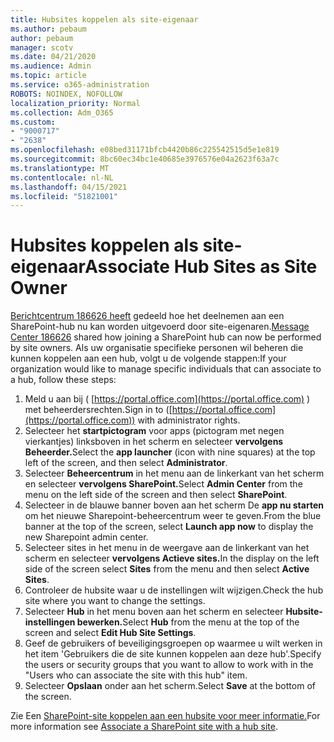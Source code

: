 ```yaml
---
title: Hubsites koppelen als site-eigenaar
ms.author: pebaum
author: pebaum
manager: scotv
ms.date: 04/21/2020
ms.audience: Admin
ms.topic: article
ms.service: o365-administration
ROBOTS: NOINDEX, NOFOLLOW
localization_priority: Normal
ms.collection: Adm_O365
ms.custom:
- "9000717"
- "2638"
ms.openlocfilehash: e08bed31171bfcb4420b86c225542515d5e1e819
ms.sourcegitcommit: 8bc60ec34bc1e40685e3976576e04a2623f63a7c
ms.translationtype: MT
ms.contentlocale: nl-NL
ms.lasthandoff: 04/15/2021
ms.locfileid: "51821001"
---
```

# <a name="associate-hub-sites-as-site-owner"></a><span data-ttu-id="a7b28-102">Hubsites koppelen als site-eigenaar</span><span class="sxs-lookup"><span data-stu-id="a7b28-102">Associate Hub Sites as Site Owner</span></span>

<span data-ttu-id="a7b28-103">[Berichtcentrum 186626 heeft](https://admin.microsoft.com/Adminportal/Home?source=applauncher#/MessageCenter?id=MC186626) gedeeld hoe het deelnemen aan een SharePoint-hub nu kan worden uitgevoerd door site-eigenaren.</span><span class="sxs-lookup"><span data-stu-id="a7b28-103">[Message Center 186626](https://admin.microsoft.com/Adminportal/Home?source=applauncher#/MessageCenter?id=MC186626) shared how joining a SharePoint hub can now be performed by site owners.</span></span> <span data-ttu-id="a7b28-104">Als uw organisatie specifieke personen wil beheren die kunnen koppelen aan een hub, volgt u de volgende stappen:</span><span class="sxs-lookup"><span data-stu-id="a7b28-104">If your organization would like to manage specific individuals that can associate to a hub, follow these steps:</span></span> 

1. <span data-ttu-id="a7b28-105">Meld u aan bij ( [https://portal.office.com](https://portal.office.com) ) met beheerdersrechten.</span><span class="sxs-lookup"><span data-stu-id="a7b28-105">Sign in to ([https://portal.office.com](https://portal.office.com)) with administrator rights.</span></span>
2. <span data-ttu-id="a7b28-106">Selecteer het **startpictogram** voor apps (pictogram met negen vierkantjes) linksboven in het scherm en selecteer **vervolgens Beheerder.**</span><span class="sxs-lookup"><span data-stu-id="a7b28-106">Select the **app launcher** (icon with nine squares) at the top left of the screen, and then select **Administrator**.</span></span>
3. <span data-ttu-id="a7b28-107">Selecteer **Beheercentrum** in het menu aan de linkerkant van het scherm en selecteer **vervolgens SharePoint.**</span><span class="sxs-lookup"><span data-stu-id="a7b28-107">Select **Admin Center** from the menu on the left side of the screen and then select **SharePoint**.</span></span>
4. <span data-ttu-id="a7b28-108">Selecteer in de blauwe banner boven aan het scherm De **app nu starten** om het nieuwe Sharepoint-beheercentrum weer te geven.</span><span class="sxs-lookup"><span data-stu-id="a7b28-108">From the blue banner at the top of the screen, select **Launch app now** to display the new Sharepoint admin center.</span></span>
5. <span data-ttu-id="a7b28-109">Selecteer sites in het menu in  de weergave aan de linkerkant van het scherm en selecteer **vervolgens Actieve sites.**</span><span class="sxs-lookup"><span data-stu-id="a7b28-109">In the display on the left side of the screen select **Sites** from the menu and then select **Active Sites**.</span></span>
6. <span data-ttu-id="a7b28-110">Controleer de hubsite waar u de instellingen wilt wijzigen.</span><span class="sxs-lookup"><span data-stu-id="a7b28-110">Check the hub site where you want to change the settings.</span></span>
7. <span data-ttu-id="a7b28-111">Selecteer **Hub** in het menu boven aan het scherm en selecteer **Hubsite-instellingen bewerken.**</span><span class="sxs-lookup"><span data-stu-id="a7b28-111">Select **Hub** from the menu at the top of the screen and select **Edit Hub Site Settings**.</span></span>
8. <span data-ttu-id="a7b28-112">Geef de gebruikers of beveiligingsgroepen op waarmee u wilt werken in het item 'Gebruikers die de site kunnen koppelen aan deze hub'.</span><span class="sxs-lookup"><span data-stu-id="a7b28-112">Specify the users or security groups that you want to allow to work with in the "Users who can associate the site with this hub" item.</span></span>
9. <span data-ttu-id="a7b28-113">Selecteer **Opslaan** onder aan het scherm.</span><span class="sxs-lookup"><span data-stu-id="a7b28-113">Select **Save** at the bottom of the screen.</span></span>

<span data-ttu-id="a7b28-114">Zie Een [SharePoint-site koppelen aan een hubsite voor meer informatie.](https://support.office.com/article/associate-a-sharepoint-site-with-a-hub-site-ae0009fd-af04-4d3d-917d-88edb43efc05)</span><span class="sxs-lookup"><span data-stu-id="a7b28-114">For more information see [Associate a SharePoint site with a hub site](https://support.office.com/article/associate-a-sharepoint-site-with-a-hub-site-ae0009fd-af04-4d3d-917d-88edb43efc05).</span></span> 